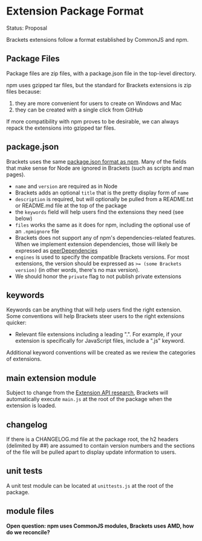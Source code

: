 # Extension Package Format #

Status: Proposal

Brackets extensions follow a format established by CommonJS and npm.

## Package Files ##

Package files are zip files, with a package.json file in the top-level directory.

npm uses gzipped tar files, but the standard for Brackets extensions is zip files because:

1. they are more convenient for users to create on Windows and Mac
2. they can be created with a single click from GitHub

If more compatibility with npm proves to be desirable, we can always repack the extensions into gzipped tar files.

## package.json ##

Brackets uses the same [package.json format as npm](https://npmjs.org/doc/json.html). Many of the fields that make sense for Node are ignored in Brackets (such as scripts and man pages).

* `name` and `version` are required as in Node
* Brackets adds an optional `title` that is the pretty display form of `name`
* `description` is required, but will optionally be pulled from a README.txt or README.md file at the top of the package
* the `keywords` field will help users find the extensions they need (see below)
* `files` works the same as it does for npm, including the optional use of an `.npmignore` file
* Brackets does not support any of npm's dependencies-related features. When we implement extension dependencies, those will likely be expressed as [peerDependencies](http://blog.nodejs.org/2013/02/07/peer-dependencies/)
* `engines` is used to specify the compatible Brackets versions. For most extensions, the version should be expressed as `>= (some Brackets version)` (in other words, there's no max version).
* We should honor the `private` flag to not publish private extensions

## keywords ##

Keywords can be anything that will help users find the right extension. Some conventions will help Brackets steer users to the right extensions quicker:

* Relevant file extensions including a leading ".". For example, if your extension is specifically for JavaScript files, include a ".js" keyword.

Additional keyword conventions will be created as we review the categories of extensions.

## main extension module ##

Subject to change from the [Extension API research](https://trello.com/card/5-research-extension-api/4f90a6d98f77505d7940ce88/769), Brackets will automatically execute `main.js` at the root of the package when the extension is loaded.

## changelog ##

If there is a CHANGELOG.md file at the package root, the h2 headers (delimited by ##) are assumed to contain version numbers and the sections of the file will be pulled apart to display update information to users.

## unit tests ##

A unit test module can be located at `unittests.js` at the root of the package.

## module files ##

**Open question: npm uses CommonJS modules, Brackets uses AMD, how do we reconcile?**